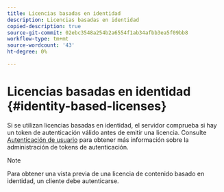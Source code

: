 ```yaml
---
title: Licencias basadas en identidad
description: Licencias basadas en identidad
copied-description: true
source-git-commit: 02ebc3548a254b2a6554f1ab34afbb3ea5f09bb8
workflow-type: tm+mt
source-wordcount: '43'
ht-degree: 0%

---
```


# Licencias basadas en identidad {#identity-based-licenses}

Si se utilizan licencias basadas en identidad, el servidor comprueba si hay un token de autenticación válido antes de emitir una licencia. Consulte [Autenticación de usuario](../../../aaxs-protecting-content/content-introduction/content-usage-rules/content-authentication/content-user-authentication.md) para obtener más información sobre la administración de tokens de autenticación.

>[!NOTE]
>
>Para obtener una vista previa de una licencia de contenido basado en identidad, un cliente debe autenticarse.
